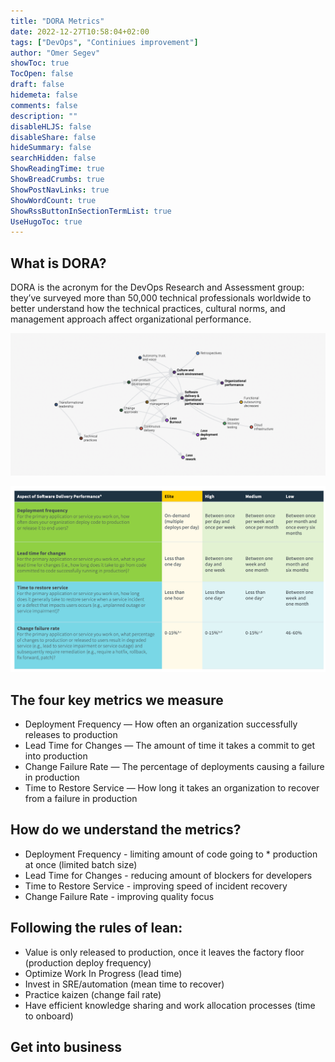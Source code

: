 ```yaml
---
title: "DORA Metrics"
date: 2022-12-27T10:58:04+02:00
tags: ["DevOps", "Continiues improvement"]
author: "Omer Segev"
showToc: true
TocOpen: false
draft: false
hidemeta: false
comments: false
description: ""
disableHLJS: false
disableShare: false
hideSummary: false
searchHidden: false
ShowReadingTime: true
ShowBreadCrumbs: true
ShowPostNavLinks: true
ShowWordCount: true
ShowRssButtonInSectionTermList: true
UseHugoToc: true
---
```


## What is DORA?
DORA is the acronym for the DevOps Research and Assessment group: they’ve surveyed more than 50,000 technical professionals worldwide to better understand how the technical practices, cultural norms, and management approach affect organizational performance.

![Dora addoption flow](/software-delivery-performance-relationships.png)

![Dora KPIs](/dora-chart.png)


## The four key metrics we measure

* Deployment Frequency — How often an organization successfully releases to production
* Lead Time for Changes — The amount of time it takes a commit to get into production
* Change Failure Rate — The percentage of deployments causing a failure in production
* Time to Restore Service — How long it takes an organization to recover from a failure in production


## How do we understand the metrics?
* Deployment Frequency - limiting amount of code going to * production at once (limited batch size)
* Lead Time for Changes - reducing amount of blockers for developers
* Time to Restore Service - improving speed of incident recovery
* Change Failure Rate - improving quality focus


## Following the rules of lean:
* Value is only released to production, once it leaves the factory floor (production deploy frequency)
* Optimize Work In Progress (lead time)
* Invest in SRE/automation (mean time to recover)
* Practice kaizen (change fail rate)
* Have efficient knowledge sharing and work allocation processes (time to onboard)

## Get into business
